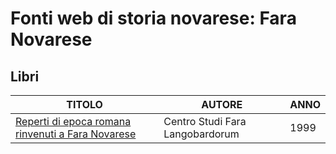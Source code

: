 # Fonti web di storia novarese: Fara Novarese

## Libri

| TITOLO                                                                                                                      | AUTORE                          | ANNO |
|-----------------------------------------------------------------------------------------------------------------------------|---------------------------------|------|
| [Reperti di epoca romana rinvenuti a Fara Novarese](http://archeocarta.org/wp-content/uploads/2014/10/Quadernetto-n.-1.pdf) | Centro Studi Fara Langobardorum | 1999 |